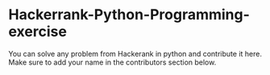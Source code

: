 # Hackerrank-Python-Programming-exercise
You can solve any problem from Hackerank in python and contribute it here. Make sure to add your name in the contributors section below.
